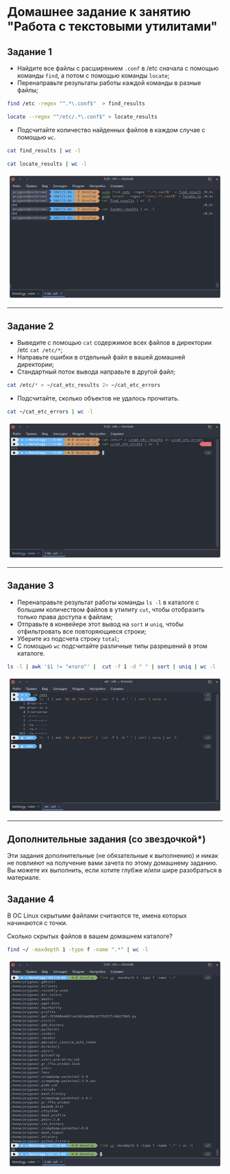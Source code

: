 # Домашнее задание к занятию "Работа с текстовыми утилитами"

## Задание 1

- Найдите все файлы с расширением `.conf` в /etc сначала с помощью команды `find`,
  а потом с помощью команды `locate`;
- Перенаправьте результаты работы каждой команды в разные файлы;

```bash
find /etc -regex "^.*\.conf$"  > find_results
```

```bash
locate --regex "^/etc/.*\.conf$" > locate_results
```

- Подсчитайте количество найденных файлов в каждом случае с помощью `wc`.

```bash
cat find_results | wc -l
```

```bash
cat locate_results | wc -l
```

![alt_text](images/task_1.png "Результат")

---

## Задание 2

- Выведите с помощью `cat` содержимое всех файлов в директории /etc `cat /etc/*`;
- Направьте ошибки в отдельный файл в вашей домашней директории;
- Стандартный поток вывода направьте в другой файл;

```bash
cat /etc/* > ~/cat_etc_results 2> ~/cat_etc_errors
```

- Подсчитайте, сколько объектов не удалось прочитать.

```bash
cat ~/cat_etc_errors | wc -l
```

![alt_text](images/task_2.png "Результат")

---

## Задание 3

- Перенаправьте результат работы команды `ls -l` в каталоге с большим
  количеством файлов в утилиту `cut`, чтобы отобразить только права доступа к файлам;
- Отправьте в конвейере этот вывод на `sort` и `uniq`, чтобы отфильтровать все
  повторяющиеся строки;
- Уберите из подсчета строку `total`;
- С помощью `wc` подсчитайте различные типы разрешений в этом каталоге.

```bash
ls -l | awk '$1 != "итого"' |  cut -f 1 -d " " | sort | uniq | wc -l
```

![alt_text](images/task_3.png "Результат")

---

## Дополнительные задания (со звездочкой\*)

Эти задания дополнительные (не обязательные к выполнению) и никак не повлияют
на получение вами зачета по этому домашнему заданию. Вы можете их выполнить,
если хотите глубже и/или шире разобраться в материале.

## Задание 4

В ОС Linux скрытыми файлами считаются те, имена которых начинаются с точки.

Сколько скрытых файлов в вашем домашнем каталоге?

```bash
find ~/ -maxdepth 1 -type f -name ".*" | wc -l
```

![alt_text](images/task_4.png "Скрытые файлы")
